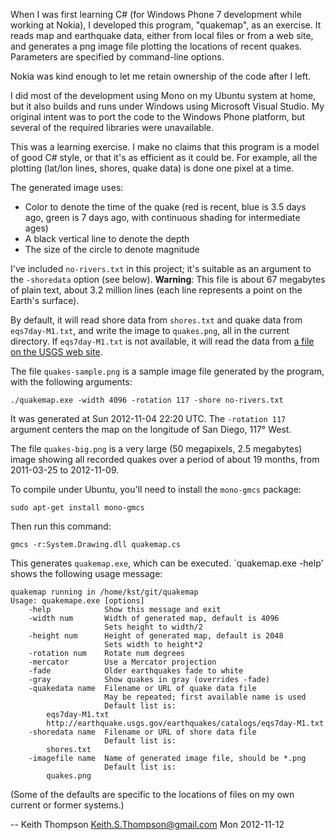 When I was first learning C# (for Windows Phone 7 development
while working at Nokia), I developed this program, "quakemap", as an
exercise. It reads map and earthquake data, either from local files or
from a web site, and generates a png image file plotting the locations
of recent quakes. Parameters are specified by command-line options.

Nokia was kind enough to let me retain ownership of the code after
I left.

I did most of the development using Mono on my Ubuntu system at home,
but it also builds and runs under Windows using Microsoft Visual
Studio. My original intent was to port the code to the Windows Phone
platform, but several of the required libraries were unavailable.

This was a learning exercise. I make no claims that this program
is a model of good C# style, or that it's as efficient as it could
be. For example, all the plotting (lat/lon lines, shores, quake data)
is done one pixel at a time.

The generated image uses:

* Color to denote the time of the quake (red is recent, blue is
  3.5 days ago, green is 7 days ago, with continuous shading for
  intermediate ages)
* A black vertical line to denote the depth
* The size of the circle to denote magnitude

I've included `no-rivers.txt` in this project; it's suitable as an
argument to the `-shoredata` option (see below). **Warning**: This file
is about 67 megabytes of plain text, about 3.2 million lines (each
line represents a point on the Earth's surface).

By default, it will read shore data from `shores.txt` and quake
data from `eqs7day-M1.txt`, and write the image to `quakes.png`,
all in the current directory.  If `eqs7day-M1.txt` is not
available, it will read the data from [a file on the USGS web
site](http://earthquake.usgs.gov/earthquakes/catalogs/eqs7day-M1.txt).

The file `quakes-sample.png` is a sample image file generated by the program,
with the following arguments:

    ./quakemap.exe -width 4096 -rotation 117 -shore no-rivers.txt

It was generated at Sun 2012-11-04 22:20 UTC.  The `-rotation 117`
argument centers the map on the longitude of San Diego, 117° West.

The file `quakes-big.png` is a very large (50 megapixels, 2.5 megabytes)
image showing all recorded quakes over a period of about 19 months,
from 2011-03-25 to 2012-11-09.

To compile under Ubuntu, you'll need to install the `mono-gmcs` package:

    sudo apt-get install mono-gmcs

Then run this command:

    gmcs -r:System.Drawing.dll quakemap.cs

This generates `quakemap.exe`, which can be executed.  `quakemap.exe
-help' shows the following usage message:

    quakemap running in /home/kst/git/quakemap
    Usage: quakemape.exe [options]
        -help            Show this message and exit
        -width num       Width of generated map, default is 4096
                         Sets height to width/2
        -height num      Height of generated map, default is 2048
                         Sets width to height*2
        -rotation num    Rotate num degrees
        -mercator        Use a Mercator projection
        -fade            Older earthquakes fade to white
        -gray            Show quakes in gray (overrides -fade)
        -quakedata name  Filename or URL of quake data file
                         May be repeated; first available name is used
                         Default list is:
            eqs7day-M1.txt
            http://earthquake.usgs.gov/earthquakes/catalogs/eqs7day-M1.txt
        -shoredata name  Filename or URL of shore data file
                         Default list is:
            shores.txt
        -imagefile name  Name of generated image file, should be *.png
                         Default list is:
            quakes.png

(Some of the defaults are specific to the locations of files on my
own current or former systems.)

-- Keith Thompson <Keith.S.Thompson@gmail.com> Mon 2012-11-12

